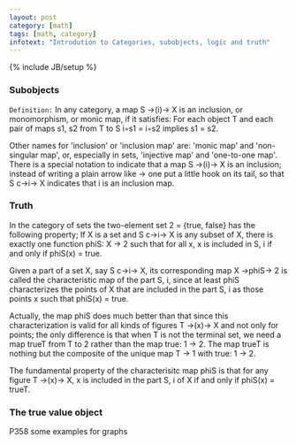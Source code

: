 ```yaml
---
layout: post
category: [math]
tags: [math, category]
infotext: "Introdution to Categories, subobjects, logic and truth"
---
```

{% include JB/setup %}

### Subobjects

`Definition:` In any category, a map S ->(i)-> X is an inclusion, or monomorphism, or 
monic map, if it satisfies: For each object T and each pair of maps s1, s2 from T to S 
i◦s1 = i◦s2 implies s1 = s2.

Other names for 'inclusion' or 'inclusion map' are: 'monic map' and 'non-singular map', 
or, especially in sets, 'injective map' and 'one-to-one map'. There is a special notation 
to indicate that a map S ->(i)-> X is an inclusion; instead of writing a plain arrow like 
-> one put a little hook on its tail, so that S c->i-> X indicates that i is an inclusion 
map.

### Truth

In the category of sets the two-element set 2 = {true, false} has the following property; If 
X is a set and S c->i-> X is any subset of X, there is exactly one function phiS: X -> 2 such 
that for all x, x is included in S, i if and only if phiS(x) = true.

Given a part of a set X, say S c->i-> X, its corresponding map X ->phiS-> 2 is called the 
characteristic map of the part S, i, since at least phiS characterizes the points of X that 
are included in the part S, i as those points x such that phiS(x) = true.

Actually, the map phiS does much better than that since this characterization is valid for all 
kinds of figures T ->(x)-> X and not only for points; the only difference is that when T is not 
the terminal set, we need a map trueT from T to 2 rather than the map true: 1 -> 2. The map trueT 
is nothing but the composite of the unique map T -> 1 with true: 1 -> 2.

The fundamental property of the characterisitc map phiS is that for any figure T ->(x)-> X, x is 
included in the part S, i of X if and only if phiS(x) = trueT.

### The true value object

P358 some examples for graphs